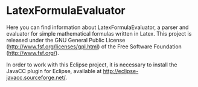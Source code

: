 # LatexFormulaEvaluator

Here you can find information about LatexFormulaEvaluator, a parser and evaluator for simple mathematical formulas written in Latex. This project is released under the GNU General Public License (http://www.fsf.org/licenses/gpl.html) of the Free Software Foundation (http://www.fsf.org/).

In order to work with this Eclipse project, it is necessary to install the JavaCC plugin for Eclipse, available at http://eclipse-javacc.sourceforge.net/.
